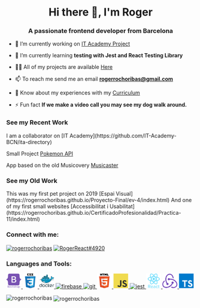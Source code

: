 <h1 align="center">Hi there 👋, I'm Roger</h1>
<h3 align="center">A passionate frontend developer from Barcelona</h3>

- 🔭 I’m currently working on [IT Academy Project](https://github.com/IT-Academy-BCN/ita-directory)

- 🌱 I’m currently learning **testing with Jest and React Testing Library**

- 👨‍💻 All of my projects are available [Here](https://github.com/RogerRochoRibas?tab=repositories)

- 📫 To reach me send me an email **rogerrochoribas@gmail.com**

- 📄 Know about my experiences with my [Curriculum](https://drive.google.com/file/d/1g1UehzFemoN34tgsLCw6SGDIfH_PbMis/view?usp=sharing)

- ⚡ Fun fact **If we make a video call you may see my dog walk around.**

<h3 align="left">See my Recent Work</h3>
I am a collaborator on [IT Academy](https://github.com/IT-Academy-BCN/ita-directory)

Small Project [Pokemon API](https://rogerrochoribas.github.io/React-Pokemon-API/)

App based on the old Musicovery [Musicaster](https://rogerrochoribas.github.io/MusicProject/)

<h3 align="left">See my Old Work</h3>
This was my first pet project on 2019 [Espai Visual](https://rogerrochoribas.github.io/Proyecto-Final/ev-4/index.html)
And one of my first small websites [Accessibilitat i Usabilitat](https://rogerrochoribas.github.io/CertificadoProfesionalidad/Practica-11/index.html)

<h3 align="left">Connect with me:</h3>
<p align="left">
<a href="https://linkedin.com/in/rogerrochoribas" target="blank"><img align="center" src="https://raw.githubusercontent.com/rahuldkjain/github-profile-readme-generator/master/src/images/icons/Social/linked-in-alt.svg" alt="rogerrochoribas" height="30" width="40" /></a>
<a href="https://discord.gg/RogerReact#4920" target="blank"><img align="center" src="https://raw.githubusercontent.com/rahuldkjain/github-profile-readme-generator/master/src/images/icons/Social/discord.svg" alt="RogerReact#4920" height="30" width="40" /></a>
</p>

<h3 align="left">Languages and Tools:</h3>
<p align="left"> <a href="https://getbootstrap.com" target="_blank" rel="noreferrer"> <img src="https://raw.githubusercontent.com/devicons/devicon/master/icons/bootstrap/bootstrap-plain-wordmark.svg" alt="bootstrap" width="40" height="40"/> </a> <a href="https://www.w3schools.com/css/" target="_blank" rel="noreferrer"> <img src="https://raw.githubusercontent.com/devicons/devicon/master/icons/css3/css3-original-wordmark.svg" alt="css3" width="40" height="40"/> </a> <a href="https://www.docker.com/" target="_blank" rel="noreferrer"> <img src="https://raw.githubusercontent.com/devicons/devicon/master/icons/docker/docker-original-wordmark.svg" alt="docker" width="40" height="40"/> </a> <a href="https://firebase.google.com/" target="_blank" rel="noreferrer"> <img src="https://www.vectorlogo.zone/logos/firebase/firebase-icon.svg" alt="firebase" width="40" height="40"/> </a> <a href="https://git-scm.com/" target="_blank" rel="noreferrer"> <img src="https://www.vectorlogo.zone/logos/git-scm/git-scm-icon.svg" alt="git" width="40" height="40"/> </a> <a href="https://www.w3.org/html/" target="_blank" rel="noreferrer"> <img src="https://raw.githubusercontent.com/devicons/devicon/master/icons/html5/html5-original-wordmark.svg" alt="html5" width="40" height="40"/> </a> <a href="https://developer.mozilla.org/en-US/docs/Web/JavaScript" target="_blank" rel="noreferrer"> <img src="https://raw.githubusercontent.com/devicons/devicon/master/icons/javascript/javascript-original.svg" alt="javascript" width="40" height="40"/> </a> <a href="https://jestjs.io" target="_blank" rel="noreferrer"> <img src="https://www.vectorlogo.zone/logos/jestjsio/jestjsio-icon.svg" alt="jest" width="40" height="40"/> </a> <a href="https://reactjs.org/" target="_blank" rel="noreferrer"> <img src="https://raw.githubusercontent.com/devicons/devicon/master/icons/react/react-original-wordmark.svg" alt="react" width="40" height="40"/> </a> <a href="https://redux.js.org" target="_blank" rel="noreferrer"> <img src="https://raw.githubusercontent.com/devicons/devicon/master/icons/redux/redux-original.svg" alt="redux" width="40" height="40"/> </a> <a href="https://www.typescriptlang.org/" target="_blank" rel="noreferrer"> <img src="https://raw.githubusercontent.com/devicons/devicon/master/icons/typescript/typescript-original.svg" alt="typescript" width="40" height="40"/> </a> </p>

<p><img align="left" src="https://github-readme-stats.vercel.app/api/top-langs?username=rogerrochoribas&show_icons=true&locale=en&layout=compact" alt="rogerrochoribas" /></p>

<p>&nbsp;<img align="center" src="https://github-readme-stats.vercel.app/api?username=rogerrochoribas&show_icons=true&locale=en" alt="rogerrochoribas" /></p>
